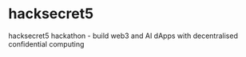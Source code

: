 # hacksecret5
hacksecret5 hackathon - build web3 and AI dApps with decentralised confidential computing
